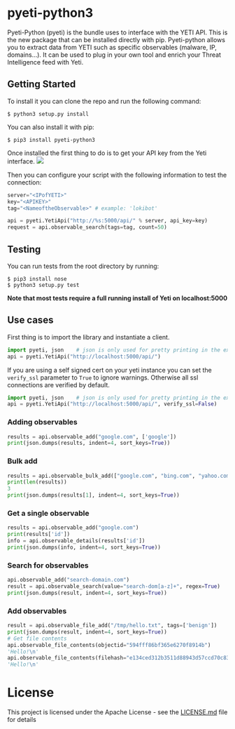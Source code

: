# pyeti-python3
Pyeti-Python (pyeti) is the bundle uses to interface with the YETI API. This is the new package that can be installed directly with pip.
Pyeti-python allows you to extract data from YETI such as specific observables (malware, IP, domains...). It can be used to plug in your own tool and enrich your Threat Intelligence feed with Yeti.

## Getting Started
To install it you can clone the repo and run the following command:

```
$ python3 setup.py install
```

You can also install it with pip:
```
$ pip3 install pyeti-python3
``` 

Once installed the first thing to do is to get your API key from the Yeti interface.
<img src="https://raw.githubusercontent.com/fr0gger/pyeti/master/yeti_api.png">

Then you can configure your script with the following information to test the connection:
```python
server="<IPofYETI>"
key="<APIKEY>"
tag="<NameoftheObservable>" # example: 'lokibot'

api = pyeti.YetiApi("http://%s:5000/api/" % server, api_key=key)
request = api.observable_search(tags=tag, count=50)
```

## Testing

You can run tests from the root directory by running:

    $ pip3 install nose
    $ python3 setup.py test
    
**Note that most tests require a full running install of Yeti on localhost:5000**

## Use cases

First thing is to import the library and instantiate a client.

```python
import pyeti, json    # json is only used for pretty printing in the examples below 
api = pyeti.YetiApi("http://localhost:5000/api/")
```

If you are using a self signed cert on your yeti instance you can set the `verify_ssl` parameter to `True` to ignore warnings.
Otherwise all ssl connections are verified by default.

```python
import pyeti, json    # json is only used for pretty printing in the examples below 
api = pyeti.YetiApi("http://localhost:5000/api/", verify_ssl=False)
```


### Adding observables

```python
results = api.observable_add("google.com", ['google'])
print(json.dumps(results, indent=4, sort_keys=True))
```
### Bulk add

```python
results = api.observable_bulk_add(["google.com", "bing.com", "yahoo.com"])
print(len(results))
3
print(json.dumps(results[1], indent=4, sort_keys=True))
```

### Get a single observable

```python
results = api.observable_add("google.com")
print(results['id'])
info = api.observable_details(results['id'])
print(json.dumps(info, indent=4, sort_keys=True))
```

### Search for observables

```python
api.observable_add("search-domain.com")
result = api.observable_search(value="search-dom[a-z]+", regex=True)
print(json.dumps(result, indent=4, sort_keys=True))
```

### Add observables
```python
result = api.observable_file_add("/tmp/hello.txt", tags=['benign'])
print(json.dumps(result, indent=4, sort_keys=True))
# Get file contents
api.observable_file_contents(objectid="594fff86bf365e6270f8914b")
'Hello!\n'
api.observable_file_contents(filehash="e134ced312b3511d88943d57ccd70c83") # you can also use any hash computed above
'Hello!\n'
```
# License
This project is licensed under the Apache License - see the [LICENSE.md](https://github.com/fr0gger/pyeti/blob/master/LICENSE.md) file for details
